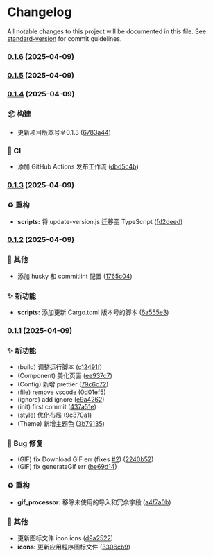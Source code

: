 # Changelog

All notable changes to this project will be documented in this file. See [standard-version](https://github.com/conventional-changelog/standard-version) for commit guidelines.

### [0.1.6](https://github.com/guizimo/gifer/compare/v0.1.5...v0.1.6) (2025-04-09)

### [0.1.5](https://github.com/guizimo/gifer/compare/v0.1.4...v0.1.5) (2025-04-09)

### [0.1.4](https://github.com/guizimo/gifer/compare/v0.1.3...v0.1.4) (2025-04-09)


### 📦 构建

* 更新项目版本号至0.1.3 ([6783a44](https://github.com/guizimo/gifer/commits/6783a44883fd9fd5541b9737308c189bb7b5ddb6))


### 👷 CI

* 添加 GitHub Actions 发布工作流 ([dbd5c4b](https://github.com/guizimo/gifer/commits/dbd5c4b10c3ed74a532a0d791175f7591551041d))

### [0.1.3](https://github.com/guizimo/gifer/compare/v0.1.2...v0.1.3) (2025-04-09)


### ♻️ 重构

* **scripts:** 将 update-version.js 迁移至 TypeScript ([fd2deed](https://github.com/guizimo/gifer/commits/fd2deedbc18ba9a8f92e5b8db264e62335ddf44e))

### [0.1.2](https://github.com/guizimo/gifer/compare/v0.1.1...v0.1.2) (2025-04-09)


### 🔧 其他

* 添加 husky 和 commitlint 配置 ([1765c04](https://github.com/guizimo/gifer/commits/1765c04192136c422304510a9e9767f08f0b728a))


### ✨ 新功能

* **scripts:** 添加更新 Cargo.toml 版本号的脚本 ([6a555e3](https://github.com/guizimo/gifer/commits/6a555e3f001badac4a9465431dff7a6ecfae24aa))

### 0.1.1 (2025-04-09)


### ✨ 新功能

* (build) 调整运行脚本 ([c12491f](https://github.com/guizimo/gifer/commits/c12491f1e503c6cbf378c8dae13c91470b3c9ce1))
* (Component) 美化页面 ([ee937c7](https://github.com/guizimo/gifer/commits/ee937c701c7f3e84141faafd0ef698c45a1c8c27))
* (Config) 新增 prettier ([79c6c72](https://github.com/guizimo/gifer/commits/79c6c72bca8305212554db1aa094ba235a108921))
* (file) remove vscode ([0d01ef5](https://github.com/guizimo/gifer/commits/0d01ef5443f7aa135fb59ae12161062b397453c8))
* (ignore) add ignore ([e9a4262](https://github.com/guizimo/gifer/commits/e9a4262f9de377da398ce4609d4b140dbef18d87))
* (init) first commit ([437a51e](https://github.com/guizimo/gifer/commits/437a51eaf44b96aec7f0f49e857c03a95cc113b7))
* (style) 优化布局 ([9c370a1](https://github.com/guizimo/gifer/commits/9c370a15fc72a063a376cf8af91439427833a163))
* (Theme) 新增主题色 ([3b79135](https://github.com/guizimo/gifer/commits/3b79135bf5852bd45007fdbd3377969289017b6a))


### 🐛 Bug 修复

* (GIF) fix Download GIF err (fixes [#2](https://github.com/guizimo/gifer/issues/2)) ([2240b52](https://github.com/guizimo/gifer/commits/2240b52acc246c6252da4facb2c03d1a064df9a7))
* (GIF) fix generateGif err ([be69d14](https://github.com/guizimo/gifer/commits/be69d146c1921ba11e919d8dea9fe174823e806d))


### ♻️ 重构

* **gif_processor:** 移除未使用的导入和冗余字段 ([a4f7a0b](https://github.com/guizimo/gifer/commits/a4f7a0b91bb3184ff49c04e0f78bb26705ad6d79))


### 🔧 其他

* 更新图标文件 icon.icns ([d9a2522](https://github.com/guizimo/gifer/commits/d9a25227a32a90500f302840efc22cf7d39a00d7))
* **icons:** 更新应用程序图标文件 ([3306cb9](https://github.com/guizimo/gifer/commits/3306cb91b44b90ad1c4fc47ad9bcde1a0d95aed1))
